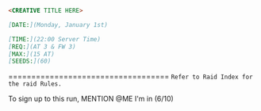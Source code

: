 ```md
<CREATIVE TITLE HERE>

[DATE:](Monday, January 1st)

[TIME:](22:00 Server Time)
[REQ:](AT 3 & FW 3)
[MAX:](15 AT)
[SEEDS:](60)
```
===================================
```Refer to Raid Index for the raid Rules.```

To sign up to this run, MENTION @ME I'm in
(6/10)
